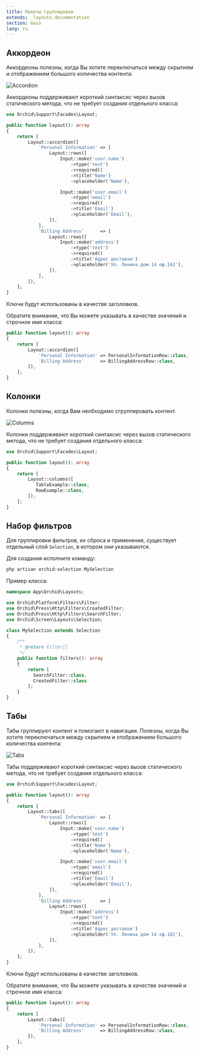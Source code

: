 ```yaml
---
title: Макеты группировки
extends: _layouts.documentation
section: main
lang: ru
---
```



## Аккордеон

Аккордеоны полезны, когда Вы хотите переключаться между скрытием и отображением большого количества контента:

![Accordion](/assets/img/layouts/accordion.png)

Аккордеоны поддерживают короткий синтаксис через вызов статического метода,
что не требует создания отдельного класса:

```php
use Orchid\Support\Facades\Layout;

public function layout(): array
{
    return [
        Layout::accordion([
            'Personal Information' => [
                Layout::rows([
                    Input::make('user.name')
                        ->type('text')
                        ->required()
                        ->title('Name')
                        ->placeholder('Name'),

                    Input::make('user.email')
                        ->type('email')
                        ->required()
                        ->title('Email')
                        ->placeholder('Email'),
                ]),
            ],
            'Billing Address'      => [
                Layout::rows([
                    Input::make('address')
                        ->type('text')
                        ->required()
                        ->title('Адрес доставки')
                        ->placeholder('Ул. Ленина дом 14 оф.162'),
                ]),
            ],
        ]),
    ];
}
```

Ключи будут использованы в качестве заголовков.

Обратите внимание, что Вы можете указывать в качестве значений и строчное имя класса:

```php
public function layout(): array
{
    return [
        Layout::accordion([
            'Personal Information' => PersonalInformationRow::class,
            'Billing Address'      => BillingAddressRow::class,
        ]),
    ];
}
```


## Колонки

Колонки полезны, когда Вам необходимо сгруппировать контент.

![Columns](/assets/img/layouts/columns.png)

Колонки поддерживают короткий синтаксис через вызов статического метода,
что не требует создания отдельного класса:

```php
use Orchid\Support\Facades\Layout;

public function layout(): array
{
    return [
        Layout::columns([
           TableExample::class,
           RowExample::class,
        ]),
    ];
}
```

## Набор фильтров

Для группировки фильтров, их сброса и применения, существует отдельный слой `Selection`, в котором они указываются.

Для создания исполните команду:
```php
php artisan orchid:selection MySelection
```

Пример класса:
```php
namespace App\Orchid\Layouts;

use Orchid\Platform\Filters\Filter;
use Orchid\Press\Http\Filters\CreatedFilter;
use Orchid\Press\Http\Filters\SearchFilter;
use Orchid\Screen\Layouts\Selection;

class MySelection extends Selection
{
    /**
     * @return Filter[]
     */
    public function filters(): array
    {
        return [
          SearchFilter::class,
          CreatedFilter::class
        ];
    }
}
```


## Табы

Табы группируют контент и помогают в навигации. Полезны, когда Вы хотите переключаться между скрытием и отображением большого количества контента:

![Tabs](/assets/img/layouts/tabs.png)

Табы поддерживают короткий синтаксис через вызов статического метода,
что не требует создания отдельного класса:

```php
use Orchid\Support\Facades\Layout;

public function layout(): array
{
    return [
        Layout::tabs([
            'Personal Information' => [
                Layout::rows([
                    Input::make('user.name')
                        ->type('text')
                        ->required()
                        ->title('Name')
                        ->placeholder('Name'),

                    Input::make('user.email')
                        ->type('email')
                        ->required()
                        ->title('Email')
                        ->placeholder('Email'),
                ]),
            ],
            'Billing Address'      => [
                Layout::rows([
                    Input::make('address')
                        ->type('text')
                        ->required()
                        ->title('Адрес доставки')
                        ->placeholder('Ул. Ленина дом 14 оф.162'),
                ]),
            ],
        ]),
    ];
}
```

Ключи будут использованы в качестве заголовков.

Обратите внимание, что Вы можете указывать в качестве значений и строчное имя класса:

```php
public function layout(): array
{
    return [
        Layout::tabs([
            'Personal Information' => PersonalInformationRow::class,
            'Billing Address'      => BillingAddressRow::class,
        ]),
    ];
}
```
